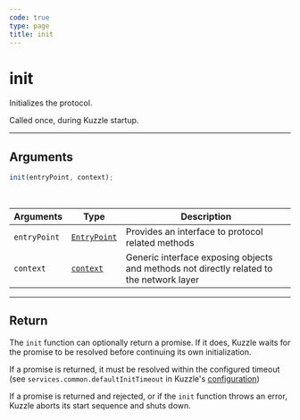 ```yaml
---
code: true
type: page
title: init
---
```


# init

Initializes the protocol.

Called once, during Kuzzle startup.

---

## Arguments

```js
init(entryPoint, context);
```

<br/>

| Arguments    | Type                                                           | Description                                                                              |
| ------------ | -------------------------------------------------------------- | ---------------------------------------------------------------------------------------- |
| `entryPoint` | [`EntryPoint`](/core/2/guides/write-protocols/3-entrypoint/intro) | Provides an interface to protocol related methods                                        |
| `context`    | [`context`](/core/2/guides/write-protocols/2-context)       | Generic interface exposing objects and methods not directly related to the network layer |

---

## Return

The `init` function can optionally return a promise. If it does, Kuzzle waits for the promise to be resolved before continuing its own initialization.

If a promise is returned, it must be resolved within the configured timeout (see `services.common.defaultInitTimeout` in Kuzzle's [configuration](/core/2/guides/advanced/8-configuration))

If a promise is returned and rejected, or if the `init` function throws an error, Kuzzle aborts its start sequence and shuts down.
